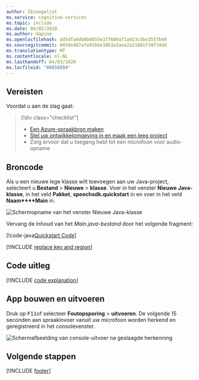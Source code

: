 ```yaml
---
author: IEvangelist
ms.service: cognitive-services
ms.topic: include
ms.date: 04/02/2020
ms.author: dapine
ms.openlocfilehash: dd5dfa6db6b6855e377600a71a923c5be3557b60
ms.sourcegitcommit: 0450ed87a7e01bbe38b3a3aea2a21881f34f34dd
ms.translationtype: MT
ms.contentlocale: nl-NL
ms.lasthandoff: 04/03/2020
ms.locfileid: "80658894"
---
```

## <a name="prerequisites"></a>Vereisten

Voordat u aan de slag gaat:

> [!div class="checklist"]
> * <a href="https://ms.portal.azure.com/#create/Microsoft.CognitiveServicesSpeechServices" target="_blank">Een Azure-spraakbron maken<span class="docon docon-navigate-external x-hidden-focus"></span></a>
> * [Stel uw ontwikkelomgeving in en maak een leeg project](../../../../quickstarts/setup-platform.md?tabs=jre)
> * Zorg ervoor dat u toegang hebt tot een microfoon voor audio-opname

## <a name="source-code"></a>Broncode

Als u een nieuwe lege klasse wilt toevoegen aan uw Java-project, selecteert u **Bestand** > **Nieuwe** > **klasse**. Voer in het venster **Nieuwe Java-klasse**, in het veld **Pakket**, **speechsdk.quickstart** in en voer in het veld **Naam****Main** in.

![Schermopname van het venster Nieuwe Java-klasse](~/articles/cognitive-services/Speech-Service/media/sdk/qs-java-jre-06-create-main-java.png)

Vervang de inhoud van het *Main.java-bestand* door het volgende fragment:

[!code-java[Quickstart Code](~/samples-cognitive-services-speech-sdk/quickstart/java/jre/from-microphone/src/speechsdk/quickstart/Main.java#code)]

[!INCLUDE [replace key and region](../replace-key-and-region.md)]

## <a name="code-explanation"></a>Code uitleg

[!INCLUDE [code explanation](../code-explanation.md)]

## <a name="build-and-run-app"></a>App bouwen en uitvoeren

Druk op <kbd>F11</kbd>of selecteer **Foutopsporing** > **uitvoeren**.
De volgende 15 seconden aan spraakinvoer vanuit uw microfoon worden herkend en geregistreerd in het consolevenster.

![Schermafbeelding van console-uitvoer na geslaagde herkenning](~/articles/cognitive-services/Speech-Service/media/sdk/qs-java-jre-07-console-output.png)

## <a name="next-steps"></a>Volgende stappen

[!INCLUDE [footer](../footer.md)]
